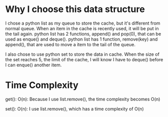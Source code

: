 # Why I choose this data structure
I chose a python list as my queue to store the cache, but it's different from normal queue. When an item in the cache is recently used, it will be put in the tail again.
python list has 2 functions, append() and pop(0), that can be used as enque() and deque(). 
python list has 1 function, remove(key) and append(), that are used to move a item to the tail of the queue.

I also chose to use python set to store the data in cache. When the size of the set reaches 5, the limit of the cache, I will know I have to deque() before I can enque() another item.

# Time Complexity
get(): O(n):
Because I use list.remove(), the time complexity becomes O(n)

set(): O(n):
I use list.remove(), which has a time complexity of O(n)